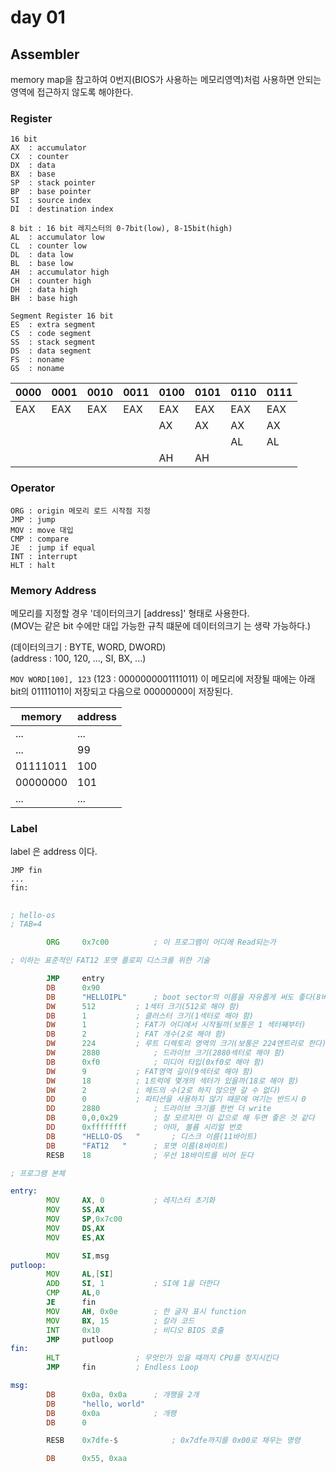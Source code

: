 # day 01

## Assembler

memory map을 참고하여 0번지(BIOS가 사용하는 메모리영역)처럼 사용하면 안되는 영역에 접근하지 않도록 해야한다.

### Register

```
16 bit
AX  : accumulator
CX  : counter
DX  : data
BX  : base
SP  : stack pointer
BP  : base pointer
SI  : source index
DI  : destination index

8 bit : 16 bit 레지스터의 0-7bit(low), 8-15bit(high)
AL  : accumulator low
CL  : counter low
DL  : data low
BL  : base low
AH  : accumulator high
CH  : counter high
DH  : data high
BH  : base high

Segment Register 16 bit
ES  : extra segment
CS  : code segment
SS  : stack segment
DS  : data segment
FS  : noname
GS  : noname
```

| 0000 | 0001 | 0010 | 0011 | 0100 | 0101 | 0110 | 0111 |
| ---- | ---- | ---- | ---- | ---- | ---- | ---- | ---- |
| EAX  | EAX  | EAX  | EAX  | EAX  | EAX  | EAX  | EAX  |
|      |      |      |      | AX   | AX   | AX   | AX   |
|      |      |      |      |      |      | AL   | AL   |
|      |      |      |      | AH   | AH   |      |      |

### Operator

```
ORG : origin 메모리 로드 시작점 지정
JMP : jump
MOV : move 대입
CMP : compare
JE  : jump if equal
INT : interrupt
HLT : halt
```

### Memory Address

메모리를 지정할 경우 '데이터의크기 [address]' 형태로 사용한다.  
(MOV는 같은 bit 수에만 대입 가능한 규칙 떄문에 데이터의크기 는 생략 가능하다.)

(데이터의크기 : BYTE, WORD, DWORD)  
(address : 100, 120, ..., SI, BX, ...)

`MOV WORD[100], 123` (123 : 0000000001111011) 이 메모리에 저장될 때에는 아래 bit의 01111011이 저장되고 다음으로 00000000이 저장된다.

| memory   | address |
| -------- | ------- |
| ...      | ...     |
| ...      | 99      |
| 01111011 | 100     |
| 00000000 | 101     |
| ...      | ...     |

### Label

label 은 address 이다.

```
JMP fin
...
fin:
```

##

```asm
; hello-os
; TAB=4

		ORG		0x7c00			; 이 프로그램이 어디에 Read되는가

; 이하는 표준적인 FAT12 포맷 플로피 디스크를 위한 기술

		JMP		entry
		DB		0x90
		DB		"HELLOIPL"		; boot sector의 이름을 자유롭게 써도 좋다(8바이트)
		DW		512			; 1섹터 크기(512로 해야 함)
		DB		1			; 클러스터 크기(1섹터로 해야 함)
		DW		1			; FAT가 어디에서 시작될까(보통은 1 섹터째부터)
		DB		2			; FAT 개수(2로 해야 함)
		DW		224			; 루트 디렉토리 영역의 크기(보통은 224엔트리로 한다)
		DW		2880			; 드라이브 크기(2880섹터로 해야 함)
		DB		0xf0			; 미디어 타입(0xf0로 해야 함)
		DW		9			; FAT영역 길이(9섹터로 해야 함)
		DW		18			; 1트럭에 몇개의 섹터가 있을까(18로 해야 함)
		DW		2			; 헤드의 수(2로 하지 않으면 갈 수 없다)
		DD		0			; 파티션을 사용하지 않기 때문에 여기는 반드시 0
		DD		2880			; 드라이브 크기를 한번 더 write
		DB		0,0,0x29		; 잘 모르지만 이 값으로 해 두면 좋은 것 같다
		DD		0xffffffff		; 아마, 볼륨 시리얼 번호
		DB		"HELLO-OS   "		; 디스크 이름(11바이트)
		DB		"FAT12   "		; 포맷 이름(8바이트)
		RESB	18				; 우선 18바이트를 비어 둔다

; 프로그램 본체

entry:
		MOV		AX, 0			; 레지스터 초기화
		MOV		SS,AX
		MOV		SP,0x7c00
		MOV		DS,AX
		MOV		ES,AX

		MOV		SI,msg
putloop:
		MOV		AL,[SI]
		ADD		SI, 1			; SI에 1을 더한다
		CMP		AL,0
		JE		fin
		MOV		AH, 0x0e		; 한 글자 표시 function
		MOV		BX, 15			; 칼라 코드
		INT		0x10			; 비디오 BIOS 호출
		JMP		putloop
fin:
		HLT					; 무엇인가 있을 때까지 CPU를 정지시킨다
		JMP		fin			; Endless Loop

msg:
		DB		0x0a, 0x0a		; 개행을 2개
		DB		"hello, world"
		DB		0x0a			; 개행
		DB		0

		RESB	0x7dfe-$			; 0x7dfe까지를 0x00로 채우는 명령

		DB		0x55, 0xaa
```
